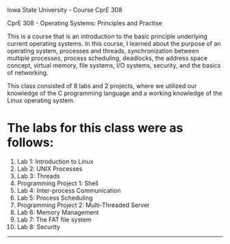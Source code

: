 Iowa State University - Course CprE 308

CprE 308 - Operating Systems: Principles and Practise

This is a course that is an introduction to the basic principle underlying current operating systems. In this course, I learned about the purpose of an
operating system, processes and threads, synchronization between multiple processes, process scheduling, deadlocks, the address space concept, virtual
memory, file systems, I/O systems, security, and the basics of networking.

This class consisted of 8 labs and 2 projects, where we utilized our knowledge of the C programming language and a working knowledge of the 
Linux operating system. 

# The labs for this class were as follows:

1) Lab 1: Introduction to Linux
2) Lab 2: UNIX Processes
3) Lab 3: Threads
4) Programming Project 1: Shell
5) Lab 4: Inter-process Communication
6) Lab 5: Process Scheduling
7) Programming Project 2: Multi-Threaded Server
8) Lab 6: Memory Management
9) Lab 7: The FAT file system
10) Lab 8: Security

***********************************************************************************************************************************************************
